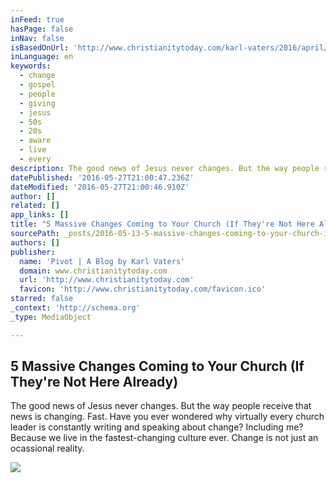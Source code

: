 ```yaml
---
inFeed: true
hasPage: false
inNav: false
isBasedOnUrl: 'http://www.christianitytoday.com/karl-vaters/2016/april/5-massive-changes-coming-to-your-church.html?paging=off'
inLanguage: en
keywords:
  - change
  - gospel
  - people
  - giving
  - jesus
  - 50s
  - 20s
  - aware
  - live
  - every
description: The good news of Jesus never changes. But the way people receive that news is changing. Fast. Have you ever wondered why virtually every church leader is constantly writing and speaking about change? Including me? Because we live in the fastest-changing culture ever. Change is not just an ocassional reality.
datePublished: '2016-05-27T21:00:47.236Z'
dateModified: '2016-05-27T21:00:46.910Z'
author: []
related: []
app_links: []
title: "5 Massive Changes Coming to Your Church (If They're Not Here Already)"
sourcePath: _posts/2016-05-13-5-massive-changes-coming-to-your-church-if-theyre-not-here.md
authors: []
publisher:
  name: 'Pivot | A Blog by Karl Vaters'
  domain: www.christianitytoday.com
  url: 'http://www.christianitytoday.com'
  favicon: 'http://www.christianitytoday.com/favicon.ico'
starred: false
_context: 'http://schema.org'
_type: MediaObject

---
```

<article style=""><h1>5 Massive Changes Coming to Your Church (If They're Not Here Already)</h1><p>The good news of Jesus never changes. But the way people receive that news is changing. Fast. Have you ever wondered why virtually every church leader is constantly writing and speaking about change? Including me? Because we live in the fastest-changing culture ever. Change is not just an ocassional reality.</p><img src="http://www.christianitytoday.com/images/69225.jpg?w=630" /></article>